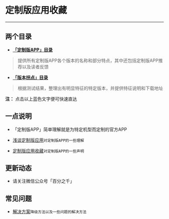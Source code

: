 # 定制版应用收藏

---
## 两个目录

- [**「定制版APP」目录** ](https://gitee.com/ww3w/dzb/blob/master/0.md)
> 提供所有定制版APP各个版本的名称和部分特点，其中还包括定制版APP推荐以及读者反馈

- [**「版本拐点」目录** ](https://gitee.com/ww3w/dzb/blob/master/1.md)
> 根据测试结果，整理出有明显特征的特定版本，并提供特征说明和下载地址

**注：** 点击以上蓝色文字便可快速直达

## 一点说明

- 「定制版APP」简单理解就是为特定机型而定制的官方APP

- [浅谈定制版应用](https://mp.weixin.qq.com/s/i7ADjqlF30SgoZi6cXUFOw)`对定制版APP的一些理解`

- [定制版应用收藏](https://mp.weixin.qq.com/s/AO4ZUeq75rUJBn3yicLXoA)`对定制版APP的一些声明`

## 更新动态

- 请关注微信公众号「百分之千」

## 常见问题

- [解决方案](https://mp.weixin.qq.com/s/ct-giDYHdF3lxh6xEkqELQ)`降级方法以及一些问题的解决方法`